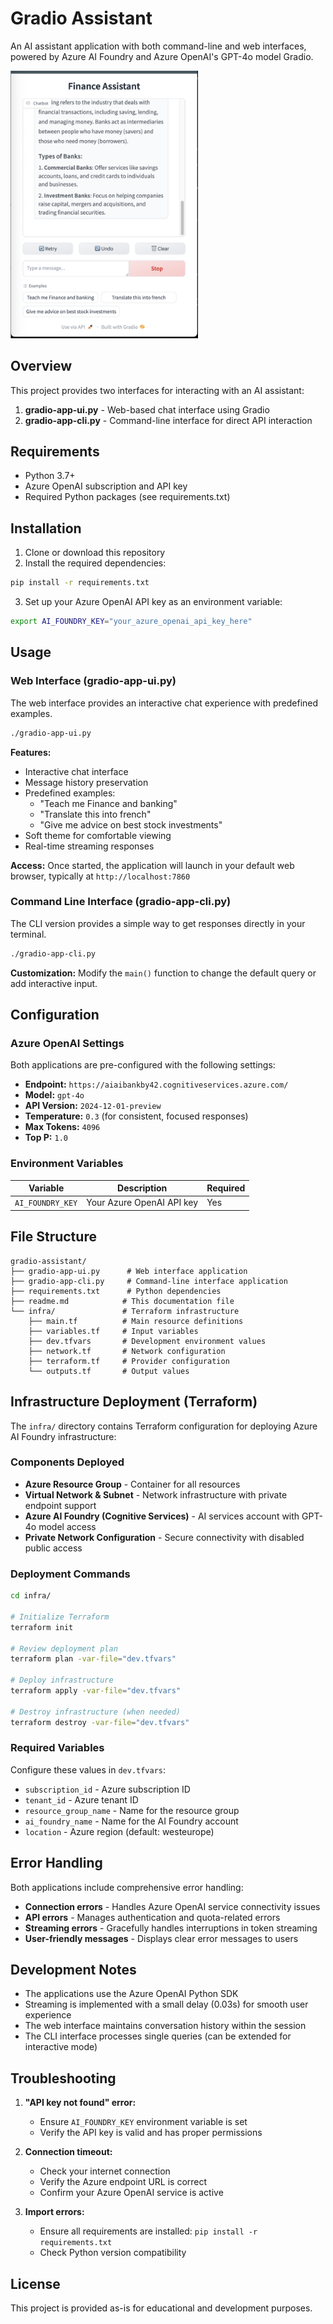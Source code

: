 # Gradio Assistant

An AI assistant application with both command-line and web interfaces, powered by Azure AI Foundry and Azure OpenAI's GPT-4o model Gradio.

<img src="assets/screen-001.png" alt="Gradio Assistant Web UI Screenshot" width="300">

## Overview

This project provides two interfaces for interacting with an AI assistant:

1. **gradio-app-ui.py** - Web-based chat interface using Gradio
2. **gradio-app-cli.py** - Command-line interface for direct API interaction

 
## Requirements

- Python 3.7+
- Azure OpenAI subscription and API key
- Required Python packages (see requirements.txt)

## Installation

1. Clone or download this repository
2. Install the required dependencies:

```bash
pip install -r requirements.txt
```

3. Set up your Azure OpenAI API key as an environment variable:

```bash
export AI_FOUNDRY_KEY="your_azure_openai_api_key_here"
```

## Usage

### Web Interface (gradio-app-ui.py)

The web interface provides an interactive chat experience with predefined examples.

```bash
./gradio-app-ui.py
```

**Features:**
- Interactive chat interface
- Message history preservation
- Predefined examples:
  - "Teach me Finance and banking"
  - "Translate this into french"
  - "Give me advice on best stock investments"
- Soft theme for comfortable viewing
- Real-time streaming responses

**Access:** Once started, the application will launch in your default web browser, typically at `http://localhost:7860`

### Command Line Interface (gradio-app-cli.py)

The CLI version provides a simple way to get responses directly in your terminal.

```bash
./gradio-app-cli.py
```

**Customization:** Modify the `main()` function to change the default query or add interactive input.

## Configuration

### Azure OpenAI Settings

Both applications are pre-configured with the following settings:

- **Endpoint:** `https://aiaibankby42.cognitiveservices.azure.com/`
- **Model:** `gpt-4o`
- **API Version:** `2024-12-01-preview`
- **Temperature:** `0.3` (for consistent, focused responses)
- **Max Tokens:** `4096`
- **Top P:** `1.0`

### Environment Variables

| Variable | Description | Required |
|----------|-------------|----------|
| `AI_FOUNDRY_KEY` | Your Azure OpenAI API key | Yes |

## File Structure

```
gradio-assistant/
├── gradio-app-ui.py      # Web interface application
├── gradio-app-cli.py     # Command-line interface application
├── requirements.txt      # Python dependencies
├── readme.md            # This documentation file
└── infra/               # Terraform infrastructure
    ├── main.tf          # Main resource definitions
    ├── variables.tf     # Input variables
    ├── dev.tfvars       # Development environment values
    ├── network.tf       # Network configuration
    ├── terraform.tf     # Provider configuration
    └── outputs.tf       # Output values
```

## Infrastructure Deployment (Terraform)

The `infra/` directory contains Terraform configuration for deploying Azure AI Foundry infrastructure:

### Components Deployed

- **Azure Resource Group** - Container for all resources
- **Virtual Network & Subnet** - Network infrastructure with private endpoint support
- **Azure AI Foundry (Cognitive Services)** - AI services account with GPT-4o model access
- **Private Network Configuration** - Secure connectivity with disabled public access

### Deployment Commands

```bash
cd infra/

# Initialize Terraform
terraform init

# Review deployment plan
terraform plan -var-file="dev.tfvars"

# Deploy infrastructure
terraform apply -var-file="dev.tfvars"

# Destroy infrastructure (when needed)
terraform destroy -var-file="dev.tfvars"
```

### Required Variables

Configure these values in `dev.tfvars`:
- `subscription_id` - Azure subscription ID
- `tenant_id` - Azure tenant ID  
- `resource_group_name` - Name for the resource group
- `ai_foundry_name` - Name for the AI Foundry account
- `location` - Azure region (default: westeurope)

## Error Handling

Both applications include comprehensive error handling:

- **Connection errors** - Handles Azure OpenAI service connectivity issues
- **API errors** - Manages authentication and quota-related errors
- **Streaming errors** - Gracefully handles interruptions in token streaming
- **User-friendly messages** - Displays clear error messages to users

## Development Notes

- The applications use the Azure OpenAI Python SDK
- Streaming is implemented with a small delay (0.03s) for smooth user experience
- The web interface maintains conversation history within the session
- The CLI interface processes single queries (can be extended for interactive mode)

## Troubleshooting

1. **"API key not found" error:**
   - Ensure `AI_FOUNDRY_KEY` environment variable is set
   - Verify the API key is valid and has proper permissions

2. **Connection timeout:**
   - Check your internet connection
   - Verify the Azure endpoint URL is correct
   - Confirm your Azure OpenAI service is active

3. **Import errors:**
   - Ensure all requirements are installed: `pip install -r requirements.txt`
   - Check Python version compatibility

## License

This project is provided as-is for educational and development purposes. 